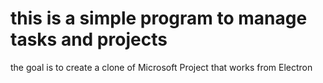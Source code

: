 # this is a simple program to manage tasks and projects

the goal is to create a clone of Microsoft Project that works from Electron

